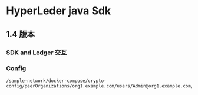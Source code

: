 # HyperLeder java Sdk

## 1.4 版本



### SDK and Ledger 交互



### Config



```
/sample-network/docker-compose/crypto-config/peerOrganizations/org1.example.com/users/Admin@org1.example.com/msp
```

